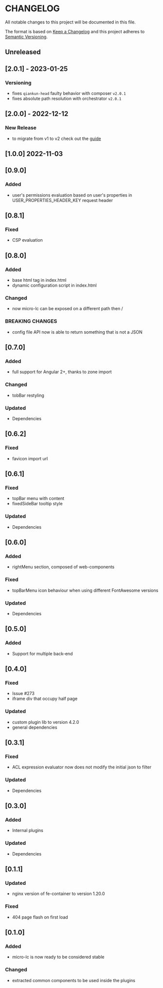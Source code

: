 # CHANGELOG

All notable changes to this project will be documented in this file.

The format is based on [Keep a Changelog](http://keepachangelog.com/en/1.0.0/)
and this project adheres to [Semantic Versioning](http://semver.org/spec/v2.0.0.html).

## Unreleased

## [2.0.1] - 2023-01-25

### Versioning

- fixes `qiankun-head` faulty behavior with composer `v2.0.1`
- fixes absolute path resolution with orchestrator `v2.0.1`

## [2.0.0] - 2022-12-12

### New Release

- to migrate from v1 to v2 check out the [guide](https://micro-lc.io/docs/migrating-from-v1)

## [1.0.0] 2022-11-03

## [0.9.0]

### Added

- user's permissions evaluation based on user's properties in USER_PROPERTIES_HEADER_KEY request header

## [0.8.1]

### Fixed

- CSP evaluation

## [0.8.0]

### Added

- base html tag in index.html
- dynamic configuration script in index.html

### Changed

- now micro-lc can be exposed on a different path then /

### BREAKING CHANGES

- config file API now is able to return something that is not a JSON

## [0.7.0]

### Added

- full support for Angular 2+, thanks to zone import

### Changed

- tobBar restyling

### Updated

- Dependencies

## [0.6.2]

### Fixed

- favicon import url

## [0.6.1]

### Fixed

- topBar menu with content
- fixedSideBar tooltip style

### Updated

- Dependencies

## [0.6.0]

### Added

- rightMenu section, composed of web-components

### Fixed

- topBarMenu icon behaviour when using different FontAwesome versions

### Updated

- Dependencies

## [0.5.0]

### Added

- Support for multiple back-end

## [0.4.0]

### Fixed

- Issue #273
- iframe div that occupy half page

### Updated

- custom plugin lib to version 4.2.0
- general dependencies

## [0.3.1]

### Fixed

- ACL expression evaluator now does not modify the initial json to filter

### Updated

- Dependencies

## [0.3.0]

### Added

- Internal plugins

### Updated

- Dependencies

## [0.1.1]

### Updated

- nginx version of fe-container to version 1.20.0

### Fixed

- 404 page flash on first load

## [0.1.0]

### Added

- micro-lc is now ready to be considered stable

### Changed

- extracted common components to be used inside the plugins
